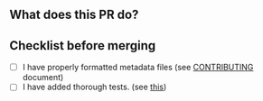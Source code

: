 ## What does this PR do?


## Checklist before merging
- [ ] I have properly formatted metadata files (see [CONTRIBUTING](/oracle/graalvm-reachability-metadata/blob/master/CONTRIBUTING.md) document)
- [ ] I have added thorough tests. (see [this](/oracle/graalvm-reachability-metadata/blob/master/CONTRIBUTING.md#Tests))
